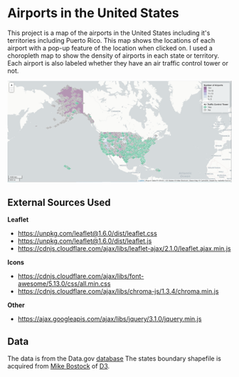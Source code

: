 # Airports in the United States

This project is a map of the airports in the United States including it's territories including Puerto Rico. This map shows the locations of each airport with a pop-up feature of the location when clicked on. I used a choropleth map to show the density of airports in each state or territory. Each airport is also labeled whether they have an air traffic control tower or not.

![map screengrab](/img/airportMap.PNG)

## External Sources Used
**Leaflet**
* https://unpkg.com/leaflet@1.6.0/dist/leaflet.css
* https://unpkg.com/leaflet@1.6.0/dist/leaflet.js
* https://cdnjs.cloudflare.com/ajax/libs/leaflet-ajax/2.1.0/leaflet.ajax.min.js

**Icons**
* https://cdnjs.cloudflare.com/ajax/libs/font-awesome/5.13.0/css/all.min.css
* https://cdnjs.cloudflare.com/ajax/libs/chroma-js/1.3.4/chroma.min.js

**Other**
* https://ajax.googleapis.com/ajax/libs/jquery/3.1.0/jquery.min.js


## Data
The data is from the Data.gov [database](https://catalog.data.gov/dataset/usgs-small-scale-dataset-airports-of-the-united-states-201207-shapefile)
The states boundary shapefile is acquired from [Mike Bostock](https://bost.ocks.org/mike/) of [D3](https://d3js.org/).
